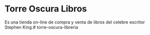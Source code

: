 # Torre Oscura Libros
Es una tienda on-line de compra y venta de libros del celebre escritor Stephen King.#   t o r r e - o s c u r a - l i b r e r i a  
 
